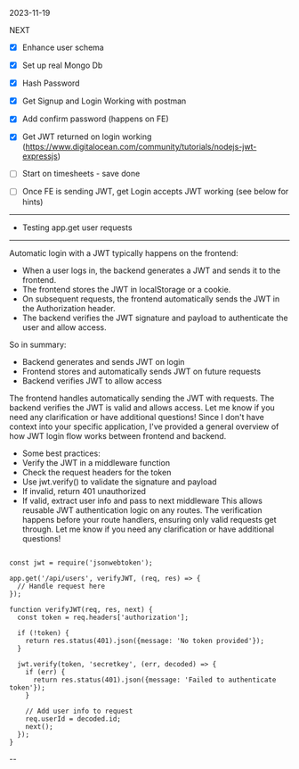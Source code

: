 2023-11-19

NEXT

- [x] Enhance user schema
- [x] Set up real Mongo Db
- [x] Hash Password
- [x] Get Signup and Login Working with postman
- [x] Add confirm password (happens on FE)
- [x] Get JWT returned on login working (https://www.digitalocean.com/community/tutorials/nodejs-jwt-expressjs)
- [ ] Start on timesheets - save done

- [ ] Once FE is sending JWT, get Login accepts JWT working (see below for hints)

---

- Testing app.get user requests

---

Automatic login with a JWT typically happens on the frontend:

- When a user logs in, the backend generates a JWT and sends it to the frontend.
- The frontend stores the JWT in localStorage or a cookie.
- On subsequent requests, the frontend automatically sends the JWT in the Authorization header.
- The backend verifies the JWT signature and payload to authenticate the user and allow access.

So in summary:

- Backend generates and sends JWT on login
- Frontend stores and automatically sends JWT on future requests
- Backend verifies JWT to allow access

The frontend handles automatically sending the JWT with requests. The backend verifies the JWT is valid and allows access.
Let me know if you need any clarification or have additional questions! Since I don't have context into your specific application, I've provided a general overview of how JWT login flow works between frontend and backend.

- Some best practices:
- Verify the JWT in a middleware function
- Check the request headers for the token
- Use jwt.verify() to validate the signature and payload
- If invalid, return 401 unauthorized
- If valid, extract user info and pass to next middleware
  This allows reusable JWT authentication logic on any routes. The verification happens before your route handlers, ensuring only valid requests get through.
  Let me know if you need any clarification or have additional questions!

```// Express route handler example

const jwt = require('jsonwebtoken');

app.get('/api/users', verifyJWT, (req, res) => {
  // Handle request here
});

function verifyJWT(req, res, next) {
  const token = req.headers['authorization'];

  if (!token) {
    return res.status(401).json({message: 'No token provided'});
  }

  jwt.verify(token, 'secretkey', (err, decoded) => {
    if (err) {
      return res.status(401).json({message: 'Failed to authenticate token'});
    }

    // Add user info to request
    req.userId = decoded.id;
    next();
  });
}
```

--
